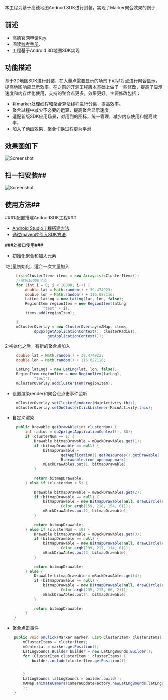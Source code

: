 本工程为基于高德地图Android SDK进行封装，实现了Marker聚合效果的例子
## 前述 ##
- [高德官网申请Key](http://lbs.amap.com/dev/#/).
- 阅读[参考手册](http://a.amap.com/lbs/static/unzip/Android_Map_Doc/index.html).
- 工程基于Android 3D地图SDK实现

## 功能描述 ##
基于3D地图SDK进行封装，在大量点需要显示的场景下可以对点进行聚合显示，提高地图响应显示效率。在之前的开源工程版本基础上做了一些修改，提高了显示速度和内存优化使用，支持的聚合点更多，效果更好。主要修改包括：
- 将marker处理线程和聚合算法线程进行分离，提高效率。
- 聚合过程中减少不必要的运算，提高聚合显示速度。
- 适配新版SDK应用场景，对用到的图标，统一管理，减少内存使用和提高效率，
- 加入了动画效果，聚合切换过程更为平滑 

## 效果图如下 ##

![Screenshot](https://raw.githubusercontent.com/amap-demo/android-cluster-marker/master/resource/Screenshot.png)  

## 扫一扫安装##
![Screenshot]( https://raw.githubusercontent.com/amap-demo/android-cluster-marker/master/resource/download.png)  


## 使用方法##
###1:配置搭建AndroidSDK工程###
- [Android Studio工程搭建方法](http://lbs.amap.com/api/android-sdk/guide/creat-project/android-studio-creat-project/#add-jars).
- [通过maven库引入SDK方法](http://lbsbbs.amap.com/forum.php?mod=viewthread&tid=18786).

###2:接口使用###

- 初始化聚合和加入元素

1:批量初始化，适合一次大量加入
``` java
     List<ClusterItem> items = new ArrayList<ClusterItem>();
     //随机10000个点
     for (int i = 0; i < 10000; i++) {
         double lat = Math.random() + 39.474923;
         double lon = Math.random() + 116.027116;
         LatLng latLng = new LatLng(lat, lon, false);
         RegionItem regionItem = new RegionItem(latLng,
                 "test" + i);
         items.add(regionItem);

     }
     mClusterOverlay = new ClusterOverlay(mAMap, items,
             dp2px(getApplicationContext(), clusterRadius),
                   getApplicationContext());
```
2:初始化之后，有新的聚合点加入
``` java
     double lat = Math.random() + 39.474923;
     double lon = Math.random() + 116.027116;

     LatLng latLng1 = new LatLng(lat, lon, false);
     RegionItem regionItem = new RegionItem(latLng1,
             "test");
     mClusterOverlay.addClusterItem(regionItem);
```
- 设置渲染render和聚合点点击事件监听
``` java
     mClusterOverlay.setClusterRenderer(MainActivity.this);
     mClusterOverlay.setOnClusterClickListener(MainActivity.this);
```
- 自定义渲染
``` java
     public Drawable getDrawAble(int clusterNum) {
         int radius = dp2px(getApplicationContext(), 80);
         if (clusterNum == 1) {
             Drawable bitmapDrawable = mBackDrawAbles.get(1);
             if (bitmapDrawable == null) {
                 bitmapDrawable =
                         getApplication().getResources().getDrawable(
                         R.drawable.icon_openmap_mark);
                 mBackDrawAbles.put(1, bitmapDrawable);
             }
    
             return bitmapDrawable;
         } else if (clusterNum < 5) {
    
             Drawable bitmapDrawable = mBackDrawAbles.get(2);
             if (bitmapDrawable == null) {
                 bitmapDrawable = new BitmapDrawable(null, drawCircle(radius,
                         Color.argb(159, 210, 154, 6)));
                 mBackDrawAbles.put(2, bitmapDrawable);
             }
    
             return bitmapDrawable;
         } else if (clusterNum < 10) {
             Drawable bitmapDrawable = mBackDrawAbles.get(3);
             if (bitmapDrawable == null) {
                 bitmapDrawable = new BitmapDrawable(null, drawCircle(radius,
                         Color.argb(199, 217, 114, 0)));
                 mBackDrawAbles.put(3, bitmapDrawable);
             }
    
             return bitmapDrawable;
         } else {
             Drawable bitmapDrawable = mBackDrawAbles.get(4);
             if (bitmapDrawable == null) {
                 bitmapDrawable = new BitmapDrawable(null, drawCircle(radius,
                         Color.argb(235, 215, 66, 2)));
                 mBackDrawAbles.put(4, bitmapDrawable);
             }
    
             return bitmapDrawable;
         }
    }
```
- 聚合点击事件
``` java
    public void onClick(Marker marker, List<ClusterItem> clusterItems) {
        mClusterItems = clusterItems;
        mCenterLat = marker.getPosition();
        LatLngBounds.Builder builder = new LatLngBounds.Builder();
        for (ClusterItem clusterItem : clusterItems) {
            builder.include(clusterItem.getPosition());


        }
        LatLngBounds latLngBounds = builder.build();
        mAMap.animateCamera(CameraUpdateFactory.newLatLngBounds(latLngBounds, 0)
        );
    }
```